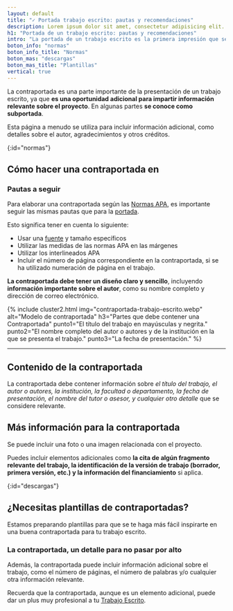 ```yaml
---
layout: default
title: "✓ Portada trabajo escrito: pautas y recomendaciones"
description: Lorem ipsum dolor sit amet, consectetur adipisicing elit. Eum officia sit cupiditate cum deleniti voluptate quia iste voluptatum fuga suscipit obcaecati
h1: "Portada de un trabajo escrito: pautas y recomendaciones"
intro: "La portada de un trabajo escrito es la primera impresión que se tiene del mismo. Es por eso que es importante que esta tenga un diseño y formato adecuados."
boton_info: "normas"
boton_info_title: "Normas"
boton_mas: "descargas"
boton_mas_title: "Plantillas"
vertical: true
---
```

La contraportada es una parte importante de la presentación de un trabajo escrito, ya que **es una oportunidad adicional para impartir información relevante sobre el proyecto**. En algunas partes **se conoce como subportada**.

Esta página a menudo se utiliza para incluir información adicional, como detalles sobre el autor, agradecimientos y otros créditos.
<!-- Anclaje para que la barra fijada no cubra el siguiente subtítulo -->
{:id="normas"}

## Cómo hacer una contraportada en

### Pautas a seguir

Para elaborar una contraportada según las [Normas APA]({{'normas-apa'|relative_url}}), es importante seguir las mismas pautas que para la [portada]({{'portada-trabajo-escrito'|relative_url}}).

Esto significa tener en cuenta lo siguiente:

* Usar una [fuente]({{'textos-y-fuentes-trabajo-escrito'|relative_url}} "Textos de un trabajo escrito") y tamaño específicos
* Utilizar las medidas de las normas APA en las márgenes
* Utilizar los interlineados APA
* Incluir el número de página correspondiente en la contraportada, si se ha utilizado numeración de página en el trabajo.

**La contraportada debe tener un diseño claro y sencillo**, incluyendo **información importante sobre el autor**, como su nombre completo y dirección de correo electrónico.

{% include cluster2.html img="contraportada-trabajo-escrito.webp" alt="Modelo de contraportada" h3="Partes que debe contener una Contraportada" punto1="El título del trabajo en mayúsculas y negrita." punto2="El nombre completo del autor o autores y de la institución en la que se presenta el trabajo." punto3="La fecha de presentación." %}

-----

## Contenido de la contraportada

La contraportada debe contener información sobre *el título del trabajo, el autor o autores, la institución, la facultad o departamento, la fecha de presentación, el nombre del tutor o asesor, y cualquier otro detalle* que se considere relevante.

## Más información para la contraportada

Se puede incluir una foto o una imagen relacionada con el proyecto.

Puedes incluir elementos adicionales como **la cita de algún fragmento relevante del trabajo, la identificación de la versión de trabajo (borrador, primera versión, etc.) y la información del financiamiento** si aplica.
<!-- Anclaje para que la barra fijada no cubra el siguiente subtítulo -->
{:id="descargas"}

## ¿Necesitas plantillas de contraportadas?

Estamos preparando plantillas para que se te haga más fácil inspirarte en una buena contraportada para tu trabajo escrito.

### La contraportada, un detalle para no pasar por alto

Además, la contraportada puede incluir información adicional sobre el trabajo, como el número de páginas, el número de palabras y/o cualquier otra información relevante.

Recuerda que la contraportada, aunque es un elemento adicional, puede dar un plus muy profesional a tu [Trabajo Escrito](/).
